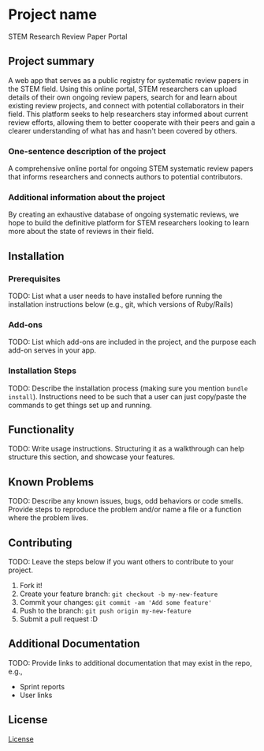 # Project name 

STEM Research Review Paper Portal

## Project summary

A web app that serves as a public registry for systematic review papers in the STEM field. Using this online portal, STEM researchers can upload details of their own ongoing review papers, search for and learn about existing review projects, and connect with potential collaborators in their field. This platform seeks to help researchers stay informed about current review efforts, allowing them to better cooperate with their peers and gain a clearer understanding of what has and hasn't been covered by others.

### One-sentence description of the project

A comprehensive online portal for ongoing STEM systematic review papers that informs researchers and connects authors to potential contributors.

### Additional information about the project

By creating an exhaustive database of ongoing systematic reviews, we hope to build the definitive platform for STEM researchers looking to learn more about the state of reviews in their field.

## Installation

### Prerequisites

TODO: List what a user needs to have installed before running the installation instructions below (e.g., git, which versions of Ruby/Rails)

### Add-ons

TODO: List which add-ons are included in the project, and the purpose each add-on serves in your app.

### Installation Steps

TODO: Describe the installation process (making sure you mention `bundle install`).
Instructions need to be such that a user can just copy/paste the commands to get things set up and running. 


## Functionality

TODO: Write usage instructions. Structuring it as a walkthrough can help structure this section,
and showcase your features.


## Known Problems

TODO: Describe any known issues, bugs, odd behaviors or code smells. 
Provide steps to reproduce the problem and/or name a file or a function where the problem lives.


## Contributing

TODO: Leave the steps below if you want others to contribute to your project.

1. Fork it!
2. Create your feature branch: `git checkout -b my-new-feature`
3. Commit your changes: `git commit -am 'Add some feature'`
4. Push to the branch: `git push origin my-new-feature`
5. Submit a pull request :D

## Additional Documentation

TODO: Provide links to additional documentation that may exist in the repo, e.g.,
  * Sprint reports
  * User links

## License

[License](./LICENSE.txt)
